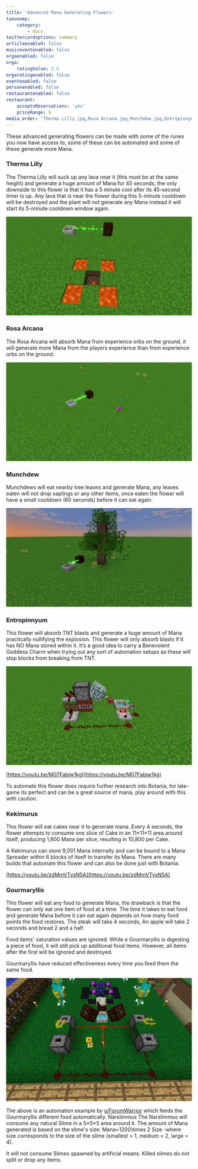 ```yaml
---
title: 'Advanced Mana Generating Flowers'
taxonomy:
    category:
        - docs
twittercardoptions: summary
articleenabled: false
musiceventenabled: false
orgaenabled: false
orga:
    ratingValue: 2.5
orgaratingenabled: false
eventenabled: false
personenabled: false
restaurantenabled: false
restaurant:
    acceptsReservations: 'yes'
    priceRange: $
media_order: 'Therma Lilly.jpg,Rosa Arcana.jpg,Munchdew.jpg,Entropinnyum.jpg,Yfr153W.png'
---
```


These advanced generating flowers can be made with some of the runes you now have access to, some of these can be automated and some of these generate more Mana.

### Therma Lilly
The Therma Lilly will suck up any lava near it (this must be at the same height)  and generate a huge amount of Mana for 45 seconds, the only downside to this flower is that it has a 5 minute cool after its 45-second timer is up. Any lava that is near the flower during this 5-minute cooldown will be destroyed and the plant will not generate any Mana instead it will start its 5-minute cooldown window again.

![](Therma%20Lilly.jpg)

### Rosa Arcana
The Rosa Arcana will absorb Mana from experience orbs on the ground, it will generate more Mana from the players experience than from experience orbs on the ground.

![](Rosa%20Arcana.jpg)

### Munchdew
Munchdews will eat nearby tree leaves and generate Mana, any leaves eaten will not drop saplings or any other items, once eaten the flower will have a small cooldown (60 seconds) before it can eat again.

![](Munchdew.jpg)

### Entropinnyum
This flower will absorb TNT blasts and generate a huge amount of Mana practically nullifying the explosion. This flower will only absorb blasts if it has NO Mana stored within it. It’s a good idea to carry a Benevolent Goddess Charm when trying out any sort of automation setups as these will stop blocks from breaking from TNT.

![](Entropinnyum.jpg)

[https://youtu.be/M07Fabjw1kg](https://youtu.be/M07Fabjw1kg)

To automate this flower does require further research into Botania, for late-game its perfect and can be a great source of mana, play around with this with caution.


### Kekimurus
This flower will eat cakes near it to generate mana. Every 4 seconds, the flower attempts to consume one slice of Cake in an 11×11×11 area around itself, producing 1,800 Mana per slice, resulting in 10,800 per Cake.

A Kekimurus can store 9,001 Mana internally and can be bound to a Mana Spreader within 6 blocks of itself to transfer its Mana. There are many builds that automate this flower and can also be done just with Botania:

[https://youtu.be/zdMmVTysN5A](https://youtu.be/zdMmVTysN5A)

### Gourmaryllis
This flower will eat any food to generate Mana, the drawback is that the flower can only eat one item of food at a time. The time it takes to eat food and generate Mana before it can eat again depends on how many food points the food restores. The steak will take 4 seconds, An apple will take 2 seconds and bread 2 and a half. 

Food items' saturation values are ignored. While a Gourmaryllis is digesting a piece of food, it will still pick up additional food items. However, all items after the first will be ignored and destroyed. 

Gourmaryllis have reduced effectiveness every time you feed them the same food.

![](Yfr153W.png)

The above is an automation example by [u/ForumWarrior](https://www.reddit.com/r/feedthebeast/comments/7mblot/botania_simple_gourmaryllis_automation/) which feeds the Gourmaryllis different food automatically.
Narslimmus
The Narslimmus will consume any natural Slime in a 5×5×5 area around it. The amount of Mana generated is based on the slime's size:
Mana=1200\times 2 Size -where size corresponds to the size of the slime (smallest = 1, medium = 2, large = 4).

It will not consume Slimes spawned by artificial means. Killed slimes do not split or drop any items.


